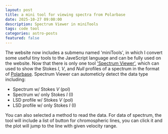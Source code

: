 ```yaml
---
layout: post
title: a mini tool for viewing spectra from Polarbase
date: 2025-10-27 09:00:00
description: Spectrum Viewer in miniTools
tags: code tool
categories: astro-posts
featured: false
---
```


The website now includes a submenu named 'miniTools', in which I convert some useful tiny tools to the JaveScript language and can be fully used on the website. Now that there is only one tool  <a href="/miniTools/spectrum-viewer/">'Spectrum Viewer'</a>, which can used to show the Stokes <i>I</i>, <i>V</i>, and  <i>Null</i> profiles of a spectrum in the format of [Polarbase](https://www.polarbase.ovgso.fr). Spectrum Viewer can autometicly detect the data type including: 

 - Spectrum w/ Stokes <i>V</i> (pol)
 - Spectrum w/ only Stokes <i>I</i>  (I)
 - LSD profile w/ Stokes <i>V</i> (pol)
 - LSD profile w/ only Stokes <i>I</i>  (I)
 
 You can also selected a method to read the data. For data of spectrum, the tool will include a list of button for chromospheric lines, you can click it and the plot will jump to the line with given velocity range.
